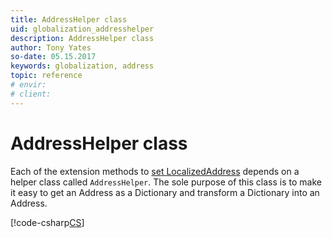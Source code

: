 ```yaml
---
title: AddressHelper class
uid: globalization_addresshelper
description: AddressHelper class 
author: Tony Yates
so-date: 05.15.2017
keywords: globalization, address
topic: reference
# envir:
# client:
---
```


# AddressHelper class

Each of the extension methods to [set LocalizedAddress][1] depends on a helper class called `AddressHelper`. The sole purpose of this class is to make it easy to get an Address as a Dictionary and transform a Dictionary into an Address.

[!code-csharp[CS](includes/addresshelper.cs)]

<!-- Referenced links -->
[1]: ../../api/web-services/howto/address/set-localized-address.md
